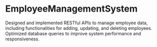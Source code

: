 # EmployeeManagementSystem
Designed and implemented RESTful APIs to manage employee data, including functionalities for adding, updating,
and deleting employees.
Optimized database queries to improve system performance and responsiveness.
